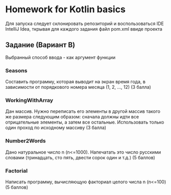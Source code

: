 # Homework for Kotlin basics
Для запуска следует склонировать репозиторий и воспользоваться IDE IntelliJ Idea, ткрывая для каждого задания файл pom.xml ввиде проекта 
## Задание (Вариант B)
Выбранный способ ввода - как аргумент функции
### Seasons 
Составить программу, которая выводит на экран время года, в зависимости от порядкового номера месяца (1, 2, …, 12) (3 балла)
### WorkingWithArray
Дан массив. Нужно переписать его элементы в другой массив такого же размера следующим образом: сначала должны идти все отрицательные элементы, а затем все остальные. Использовать только один проход по исходному массиву (3 балла)
### Number2Words
Дано натуральное число n (n<=1000). Напечатать это число русскими словами (тринадцать, сто пять, двести сорок один и т.д.) (5 баллов)
### Factorial
Написать программу, вычисляющую факториал целого числа n (n<=100) (5 баллов)
